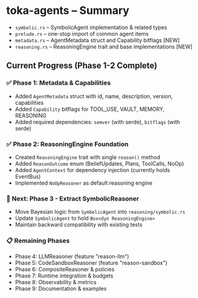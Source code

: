 # toka-agents – Summary
 
* `symbolic.rs` – SymbolicAgent implementation & related types
* `prelude.rs` – one-stop import of common agent items 
* `metadata.rs` – AgentMetadata struct and Capability bitflags [NEW]
* `reasoning.rs` – ReasoningEngine trait and base implementations [NEW]

## Current Progress (Phase 1-2 Complete)

### ✅ Phase 1: Metadata & Capabilities
- Added `AgentMetadata` struct with id, name, description, version, capabilities
- Added `Capability` bitflags for TOOL_USE, VAULT, MEMORY, REASONING
- Added required dependencies: `semver` (with serde), `bitflags` (with serde)

### ✅ Phase 2: ReasoningEngine Foundation
- Created `ReasoningEngine` trait with single `reason()` method
- Added `ReasonOutcome` enum (BeliefUpdates, Plans, ToolCalls, NoOp)
- Added `AgentContext` for dependency injection (currently holds EventBus)
- Implemented `NoOpReasoner` as default reasoning engine

### 🚧 Next: Phase 3 - Extract SymbolicReasoner
- Move Bayesian logic from `SymbolicAgent` into `reasoning/symbolic.rs`
- Update `SymbolicAgent` to hold `Box<dyn ReasoningEngine>`
- Maintain backward compatibility with existing tests

### 📋 Remaining Phases
- Phase 4: LLMReasoner (feature "reason-llm")
- Phase 5: CodeSandboxReasoner (feature "reason-sandbox") 
- Phase 6: CompositeReasoner & policies
- Phase 7: Runtime integration & budgets
- Phase 8: Observability & metrics
- Phase 9: Documentation & examples 